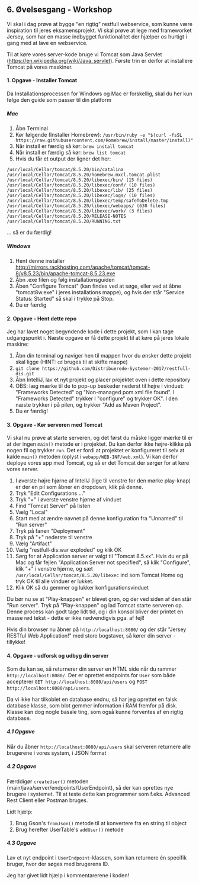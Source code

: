 ## 6. Øvelsesgang - Workshop
Vi skal i dag prøve at bygge "en rigtig" restfull webservice, som kunne være inspiration 
til jeres eksamensprojekt. Vi skal prøve at lege med frameworket Jersey, som har en masse 
indbygget funktionalitet der hjælper os hurtigt i gang med at lave en webservice.

Til at køre vores server-kode bruge vi Tomcat som Java Servlet (https://en.wikipedia.org/wiki/Java_servlet). 
Første trin er derfor at installere Tomcat på vores maskiner.

#### 1. Opgave - Installer Tomcat
Da Installationsprocessen for Windows og Mac er forskellig, skal du her kun følge den guide som passer til din platform

##### Mac
1. Åbn Terminal
2. Kør følgende (Installer Homebrew): `/usr/bin/ruby -e "$(curl -fsSL https://raw.githubusercontent.com/Homebrew/install/master/install)"`
3. Når install er færdig så kør: `brew install tomcat`
4. Når install er færdig så kør: `brew list tomcat`
5. Hvis du får et output der ligner det her:
```
/usr/local/Cellar/tomcat/8.5.20/bin/catalina
/usr/local/Cellar/tomcat/8.5.20/homebrew.mxcl.tomcat.plist
/usr/local/Cellar/tomcat/8.5.20/libexec/bin/ (15 files)
/usr/local/Cellar/tomcat/8.5.20/libexec/conf/ (10 files)
/usr/local/Cellar/tomcat/8.5.20/libexec/lib/ (25 files)
/usr/local/Cellar/tomcat/8.5.20/libexec/logs/ (10 files)
/usr/local/Cellar/tomcat/8.5.20/libexec/temp/safeToDelete.tmp
/usr/local/Cellar/tomcat/8.5.20/libexec/webapps/ (630 files)
/usr/local/Cellar/tomcat/8.5.20/libexec/work/ (3 files)
/usr/local/Cellar/tomcat/8.5.20/RELEASE-NOTES
/usr/local/Cellar/tomcat/8.5.20/RUNNING.txt
```
... så er du færdig!

##### Windows
1. Hent denne installer http://mirrors.rackhosting.com/apache/tomcat/tomcat-8/v8.5.23/bin/apache-tomcat-8.5.23.exe
2. Åbn .exe filen og følg installationsguiden
3. Åben "Configure Tomcat" (kan findes ved at søge, eller ved at åbne "tomcat8w.exe" i jeres installations mappe), og hvis der står "Service Status: Started" så skal i trykke på Stop. 
4. Du er færdig


#### 2. Opgave - Hent dette repo
Jeg har lavet noget begyndende kode i dette projekt, som I kan tage udgangspunkt i. Næste opgave er få dette projekt
til at køre på jeres lokale maskine:

1. Åbn din terminal og naviger hen til mappen hvor du ønsker dette projekt skal ligge (HINT: `cd` bruges til at skifte mappe)
2. `git clone https://github.com/Distribuerede-Systemer-2017/restfull-dis.git`
3. Åbn IntelliJ, lav et nyt projekt og placer projektet oven i dette repository
4. OBS: læg mærke til de to pop-up beskeder nederst til højre i vinduet: "Frameworks Detected" og "Non-managed pom.xml file found". I "Frameworks Detected" trykker I "configure" og trykker OK". I den næste trykker i på pilen, og trykker "Add as Maven Project".
5. Du er færdig!

#### 3. Opgave - Kør serveren med Tomcat
Vi skal nu prøve at starte serveren, og det først du måske ligger mærke til er at der ingen `main()` metode er i projektet. Du kan derfor ikke højre-klikke på nogen fil og trykker `run`. Det er fordi at projektet er konfigureret til selv at kalde `main()` metoden (oplyst i `webapp/WEB-INF/web.xml`). Vi kan derfor deploye vores app med Tomcat, og så er det Tomcat der sørger for at køre vores server.

1. I øverste højre hjørne af IntellJ (lige til venstre for den mørke play-knap) er der en pil som åbner en dropdown, klik på denne. 
2. Tryk "Edit Configurations ..."
3. Tryk "+" i øverste venstre hjørne af vinduet
4. Find "Tomcat Server" på listen
5. Vælg "Local"
6. Start med at ændre navnet på denne konfiguration fra "Unnamed" til "Run server"
7. Tryk på fanen "Deployment"
8. Tryk på "+" nederste til venstre
9. Vælg "Artifact"
10. Vælg "restfull-dis:war exploded" og klik OK
12. Sørg for at Application server er valgt til "Tomcat 8.5.xx". Hvis du er på Mac og får fejlen "Application Server not specified", så klik "Configure", klik "+" i venstre hjørne, og sæt `/usr/local/Cellar/tomcat/8.5.20/libexec` ind som Tomcat Home og tryk OK til alle vinduer er lukket.
11. Klik OK så du gemmer og lukker konfigurationsvinduet

Du bør nu se at "Play-knappen" er blevet grøn, og der ved siden af den står "Run server". Tryk på "Play-knappen" og lad Tomcat starte serveren op. Denne process kan godt tage lidt tid, og i din konsol bliver der printet en masse rød tekst - dette er ikke nødvendigvis pga. af fejl!

Hvis din browser nu åbner på `http://localhost:8080/` og der står "Jersey RESTful Web Application!" med store bogstaver, så kører din server - tillykke!

#### 4. Opgave - udforsk og udbyg din server 
Som du kan se, så returnerer din server en HTML side når du rammer `http://localhost:8080/`. Der er oprettet endpoints for `User` som både accepterer `GET http://localhost:8080/api/users` og `POST http://localhost:8080/api/users`.

Da vi ikke har tilkoblet en database endnu, så har jeg oprettet en falsk database klasse, som blot gemmer information i RAM fremfor på disk. Klasse kan dog nogle basale ting, som også kunne forventes af en rigtig database.

##### 4.1 Opgave
Når du åbner `http://localhost:8080/api/users` skal serveren returnere alle brugerene i vores system, i JSON format

##### 4.2 Opgave
Færddigør `createUser()` metoden (main/java/server/endpoints/UserEndpoint), så der kan oprettes nye brugere i systemet. Til at teste dette kan programmer som f.eks. Advanced Rest Client eller Postman bruges.

Lidt hjælp:
1. Brug Gson's `fromJson()` metode til at konvertere fra en string til object
2. Brug herefter UserTable's `addUser()` metode

##### 4.3 Opgave
Lav et nyt endpoint i `UserEndpoint`-klassen, som kan returnere én specifik bruger, hvor der søges med brugerens ID.

Jeg har givet lidt hjælp i kommentarerene i koden!
